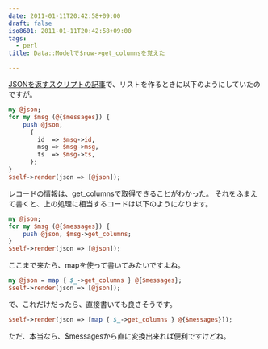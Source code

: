 ```yaml
---
date: 2011-01-11T20:42:58+09:00
draft: false
iso8601: 2011-01-11T20:42:58+09:00
tags:
  - perl
title: Data::Modelで$row->get_columnsを覚えた

---
```


<p><a href="http://weblog.nqou.net/archives/20110110014314.html">JSONを返すスクリプトの記事</a>で、リストを作るときに以下のようにしていたのですが。</p>

```perl
my @json;
for my $msg (@{$messages}) {
    push @json,
      {
        id  => $msg->id,
        msg => $msg->msg,
        ts  => $msg->ts,
      };
}
$self->render(json => [@json]);
```

<p>レコードの情報は、get_columnsで取得できることがわかった。
それをふまえて書くと、上の処理に相当するコードは以下のようになります。</p>

```perl
my @json;
for my $msg (@{$messages}) {
    push @json, $msg->get_columns;
}
$self->render(json => [@json]);
```

<p>ここまで来たら、mapを使って書いてみたいですよね。</p>

```perl
my @json = map { $_->get_columns } @{$messages};
$self->render(json => [@json]);
```

<p>で、これだけだったら、直接書いても良さそうです。</p>

```perl
$self->render(json => [map { $_->get_columns } @{$messages}]);
```

<p>ただ、本当なら、$messagesから直に変換出来れば便利ですけどね。</p>
    	